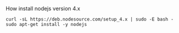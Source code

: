 How install nodejs version 4.x

```shell
curl -sL https://deb.nodesource.com/setup_4.x | sudo -E bash -
sudo apt-get install -y nodejs
```
